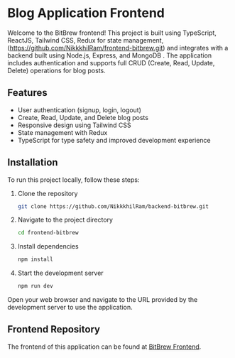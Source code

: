 # Blog Application Frontend

Welcome to the BitBrew frontend! This project is built using TypeScript, ReactJS, Tailwind CSS, Redux for state management,(https://github.com/NikkkhilRam/frontend-bitbrew.git)  and integrates with a backend built using Node.js, Express, and MongoDB . The application includes authentication and supports full CRUD (Create, Read, Update, Delete) operations for blog posts.

## Features

- User authentication (signup, login, logout)
- Create, Read, Update, and Delete blog posts
- Responsive design using Tailwind CSS
- State management with Redux
- TypeScript for type safety and improved development experience

## Installation

To run this project locally, follow these steps:

1. Clone the repository
    ```sh
    git clone https://github.com/NikkkhilRam/backend-bitbrew.git
    ```
2. Navigate to the project directory
    ```sh
    cd frontend-bitbrew
    ```
3. Install dependencies
    ```sh
    npm install
    ```
4. Start the development server
    ```sh
    npm run dev
    ```

Open your web browser and navigate to the URL provided by the development server to use the application.

## Frontend Repository

The frontend of this application can be found at [BitBrew Frontend](https://github.com/NikkkhilRam/frontend-bitbrew.git).

